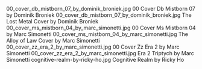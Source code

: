 00_cover_db_mistborn_07_by_dominik_broniek.jpg 00 Cover Db Mistborn 07 by Dominik Broniek
00_cover_db_mistborn_07_by_dominik_broniek.jpg The Lost Metal Cover by Dominik Broniek
00_cover_ms_mistborn_04_by_marc_simonetti.jpg 00 Cover Ms Mistborn 04 by Marc Simonetti
00_cover_ms_mistborn_04_by_marc_simonetti.jpg The Alloy of Law Cover by Marc Simonetti
00_cover_zz_era_2_by_marc_simonetti.jpg 00 Cover Zz Era 2 by Marc Simonetti
00_cover_zz_era_2_by_marc_simonetti.jpg Era 2 Triptych by Marc Simonetti
cognitive-realm-by-ricky-ho.jpg Cognitive Realm by Ricky Ho
